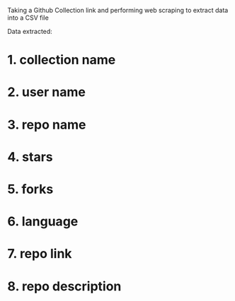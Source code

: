 Taking a Github Collection link and performing web scraping to extract data into a CSV file 

Data extracted:
# 1. collection name
# 2. user name
# 3. repo name
# 4. stars
# 5. forks
# 6. language
# 7. repo link
# 8. repo description
